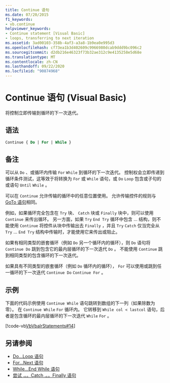 ```yaml
---
title: Continue 语句
ms.date: 07/20/2015
f1_keywords:
- vb.continue
helpviewer_keywords:
- Continue statement [Visual Basic]
- loops, transferring to next iteration
ms.assetid: 3ad00103-358b-4af3-a3a8-1b9ea0e995d3
ms.openlocfilehash: cf73ea1b3d402609c9966980dcab9ddd9bc096c2
ms.sourcegitcommit: d2db216e46323f73b32ae312c9e4135258e5d68e
ms.translationtype: MT
ms.contentlocale: zh-CN
ms.lasthandoff: 09/22/2020
ms.locfileid: "90874968"
---
```

# <a name="continue-statement-visual-basic"></a>Continue 语句 (Visual Basic)

将控制立即传输到循环的下一次迭代。  
  
## <a name="syntax"></a>语法  
  
```vb  
Continue { Do | For | While }  
```  
  
## <a name="remarks"></a>备注  

 可以从 `Do` 、或循环内传输 `For` `While` 到循环的下一次迭代。 控制权会立即传递到循环条件测试，这等效于将转换为 `For` 或 `While` 语句，或 `Do` `Loop` 包含或子句的或语句 `Until` `While` 。  
  
 可以在 `Continue` 允许传输的循环中的任意位置使用。 允许传输控件的规则与 [GoTo 语句](goto-statement.md)相同。  
  
 例如，如果循环完全包含在 `Try` 块、 `Catch` 块或 `Finally` 块中，则可以使用 `Continue` 来传出循环。 另一方面，如果 `Try` `End Try` 循环中包含 ... 结构，则不能使用 `Continue` 将控件从块中传输出去 `Finally` ，并且 `Try` `Catch` 仅当完全从 `Try` ... `End Try` 结构中传输时，才能使用它来传出或阻止。  
  
 如果有相同类型的嵌套循环（例如 `Do` 另一个循环内的循环），则 `Do` 语句将 `Continue Do` 跳到包含它的最内层循环的下一次迭代 `Do` 。 不能使用 `Continue` 跳到相同类型的包含循环的下一次迭代。  
  
 如果具有不同类型的嵌套循环（例如 `Do` 循环内的循环）， `For` 可以使用或跳到任一循环的下一次迭代 `Continue Do` `Continue For` 。  
  
## <a name="example"></a>示例  

 下面的代码示例使用 `Continue While` 语句跳转到数组的下一列（如果除数为零）。 在 `Continue While` `For` 循环内。 它转移到 `While col < lastcol` 语句，后者是包含循环的最内层循环的下一次迭代 `While` `For` 。  
  
 [!code-vb[VbVbalrStatements#14](~/samples/snippets/visualbasic/VS_Snippets_VBCSharp/VbVbalrStatements/VB/Class1.vb#14)]  
  
## <a name="see-also"></a>另请参阅

- [Do...Loop 语句](do-loop-statement.md)
- [For...Next 语句](for-next-statement.md)
- [While...End While 语句](while-end-while-statement.md)
- [尝试 .。。Catch .。。Finally 语句](try-catch-finally-statement.md)
